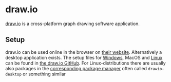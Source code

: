 # draw.io

[draw.io](https://ww.drawio.net) is a cross-platform graph drawing software application.

## Setup

draw.io can be used online in the browser on [their website](https://app.diagrams.net).
Alternatively a desktop application exists.
The setup files for [Windows](/wiki/windows.md), MacOS and [Linux](/wiki/linux.md) can be found in
[the draw.io GitHub](https://github.com/jgraph/drawio-desktop/releases).
For Linux-distributions there are usually also packages in the
[corresponding package manager](/wiki/linux/package_manager.md) often called `drawio-desktop` or
something similar
